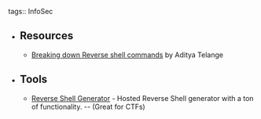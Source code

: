tags:: InfoSec

- ## Resources
	- [Breaking down Reverse shell commands](https://adityatelange.in/blog/revshells/) by Aditya Telange
- ## Tools
	- [Reverse Shell Generator](https://www.revshells.com/) - Hosted Reverse Shell generator with a ton of functionality. -- (Great for CTFs)